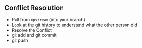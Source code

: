 

## Conflict Resolution

* Pull from `upstream` (into your branch)
* Look at the git history to understand what the other person did
* Resolve the Conflict
* git add and git commit
* git push
